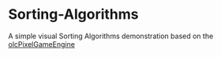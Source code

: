 # Sorting-Algorithms
A simple visual Sorting Algorithms demonstration based on the [olcPixelGameEngine](https://github.com/OneLoneCoder/olcPixelGameEngine)
